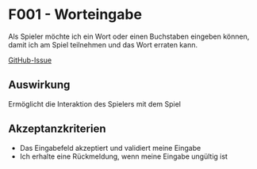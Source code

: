# F001 - Worteingabe

Als Spieler möchte ich ein Wort oder einen Buchstaben eingeben können, damit ich am Spiel teilnehmen und das Wort erraten kann.

[GitHub-Issue](https://github.com/wordle-time/wordle-time/issues/1)

## Auswirkung

Ermöglicht die Interaktion des Spielers mit dem Spiel

## Akzeptanzkriterien

- Das Eingabefeld akzeptiert und validiert meine Eingabe
- Ich erhalte eine Rückmeldung, wenn meine Eingabe ungültig ist

